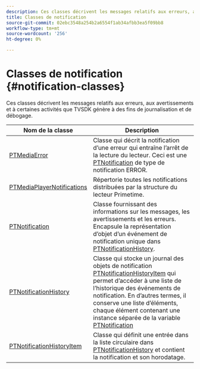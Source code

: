 ```yaml
---
description: Ces classes décrivent les messages relatifs aux erreurs, aux avertissements et à certaines activités que TVSDK génère à des fins de journalisation et de débogage.
title: Classes de notification
source-git-commit: 02ebc3548a254b2a6554f1ab34afbb3ea5f09bb8
workflow-type: tm+mt
source-wordcount: '256'
ht-degree: 0%

---
```


# Classes de notification {#notification-classes}

Ces classes décrivent les messages relatifs aux erreurs, aux avertissements et à certaines activités que TVSDK génère à des fins de journalisation et de débogage.

| **Nom de la classe** | **Description** |
|---|---|
| [PTMediaError](https://help.adobe.com/en_US/primetime/api/psdk/appledoc/Classes/PTMediaError.html) | Classe qui décrit la notification d’une erreur qui entraîne l’arrêt de la lecture du lecteur. Ceci est une [PTNotification](https://help.adobe.com/en_US/primetime/api/psdk/appledoc/Classes/PTNotification.html) de type de notification ERROR. |
| [PTMediaPlayerNotifications](https://help.adobe.com/en_US/primetime/api/psdk/appledoc/Classes/PTMediaPlayerNotifications.html) | Répertorie toutes les notifications distribuées par la structure du lecteur Primetime. |
| [PTNotification](https://help.adobe.com/en_US/primetime/api/psdk/appledoc/Classes/PTNotification.html) | Classe fournissant des informations sur les messages, les avertissements et les erreurs. Encapsule la représentation d’objet d’un événement de notification unique dans [PTNotificationHistory](https://help.adobe.com/en_US/primetime/api/psdk/appledoc/Classes/PTNotificationHistory.html). |
| [PTNotificationHistory](https://help.adobe.com/en_US/primetime/api/psdk/appledoc/Classes/PTNotificationHistory.html) | Classe qui stocke un journal des objets de notification [PTNotificationHistoryItem](https://help.adobe.com/en_US/primetime/api/psdk/appledoc/Classes/PTNotificationHistoryItem.html) qui permet d’accéder à une liste de l’historique des événements de notification. En d’autres termes, il conserve une liste d’éléments, chaque élément contenant une instance séparée de la variable [PTNotification](https://help.adobe.com/en_US/primetime/api/psdk/appledoc/Classes/PTNotification.html) |
| [PTNotificationHistoryItem](https://help.adobe.com/en_US/primetime/api/psdk/appledoc/Classes/PTNotificationHistoryItem.html) | Classe qui définit une entrée dans la liste circulaire dans [PTNotificationHistory](https://help.adobe.com/en_US/primetime/api/psdk/appledoc/Classes/PTNotificationHistory.html) et contient la notification et son horodatage. |
